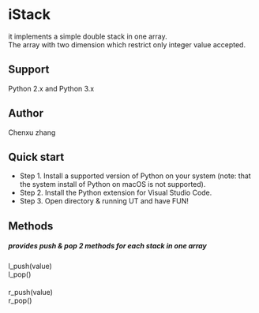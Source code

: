 # iStack
it implements a simple double stack in one array.  
The array with two dimension which restrict only integer value accepted.


## Support
Python 2.x and Python 3.x


## Author
Chenxu zhang


## Quick start
* Step 1. Install a supported version of Python on your system (note: that the system install of Python on macOS is not supported).
* Step 2. Install the Python extension for Visual Studio Code.
* Step 3. Open directory & running UT and have FUN!


## Methods
##### provides push & pop 2 methods for each stack in one array
l_push(value)  
l_pop()  
####
r_push(value)  
r_pop()  






